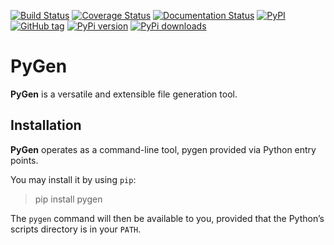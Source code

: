 [![Build Status](https://travis-ci.org/ereOn/pygen.svg?branch=master)](https://travis-ci.org/ereOn/pygen)
[![Coverage Status](https://coveralls.io/repos/ereOn/pygen/badge.svg?branch=master&service=github)](https://coveralls.io/github/ereOn/pygen?branch=master)
[![Documentation Status](https://readthedocs.org/projects/pygen/badge/?version=latest)](http://pygen.readthedocs.org/en/latest/?badge=latest)
[![PyPI](https://img.shields.io/pypi/pyversions/pygen.svg)](https://pypi.python.org/pypi/pygen/1.0.0)
[![GitHub tag](https://img.shields.io/github/tag/ereOn/pygen.svg)](https://github.com/ereOn/pygen)
[![PyPi version](https://img.shields.io/pypi/v/pygen.svg)](https://pypi.python.org/pypi/pygen/1.0.0)
[![PyPi downloads](https://img.shields.io/pypi/dm/pygen.svg)](https://pypi.python.org/pypi/pygen/1.0.0)

# PyGen

**PyGen** is a versatile and extensible file generation tool.

## Installation

**PyGen** operates as a command-line tool, pygen provided via Python entry
points.

You may install it by using `pip`:

> pip install pygen

The `pygen` command will then be available to you, provided that the Python’s
scripts directory is in your `PATH`.
